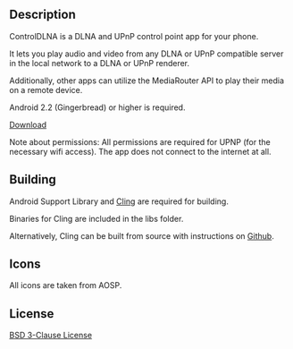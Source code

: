 ## Description

ControlDLNA is a DLNA and UPnP control point app for your phone.

It lets you play audio and video from any DLNA or UPnP compatible  server in the local network to a DLNA or UPnP renderer.

Additionally, other apps can utilize the MediaRouter API to play their media on a remote device.

Android 2.2 (Gingerbread) or higher is required.

[Download](http://f-droid.org/repository/browse/?fdid=com.github.nutomic.controldlna)

Note about permissions: All permissions are required for UPNP (for the necessary wifi access). The app does not connect to the internet at all.

## Building

Android Support Library and [Cling](http://4thline.org/projects/cling/) are required for building. 

Binaries for Cling are included in the libs folder.

Alternatively, Cling can be built from source with instructions on [Github](https://github.com/4thline/cling).

## Icons

All icons are taken from AOSP.

## License

[BSD 3-Clause License](LICENSE.md)
